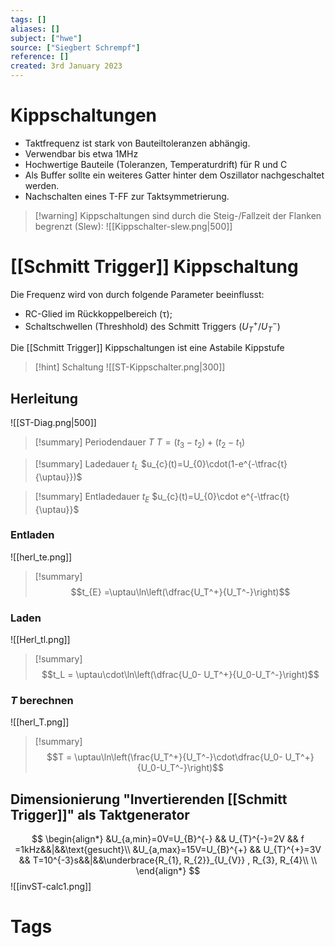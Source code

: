 ```yaml
---
tags: []
aliases: []
subject: ["hwe"]
source: ["Siegbert Schrempf"]
reference: []
created: 3rd January 2023
---
```


# Kippschaltungen
- Taktfrequenz ist stark von Bauteiltoleranzen abhängig.
- Verwendbar bis etwa 1MHz
- Hochwertige Bauteile (Toleranzen, Temperaturdrift) für R und C
- Als Buffer sollte ein weiteres Gatter hinter dem Oszillator nachgeschaltet werden.
- Nachschalten eines T-FF zur Taktsymmetrierung.

> [!warning] Kippschaltungen sind durch die Steig-/Fallzeit der Flanken begrenzt (Slew):
> ![[Kippschalter-slew.png|500]]

# [[Schmitt Trigger]] Kippschaltung
Die Frequenz wird von durch folgende Parameter beeinflusst:
- RC-Glied im Rückkoppelbereich ($\uptau$);
- Schaltschwellen (Threshhold) des Schmitt Triggers ($U_{T}^{+} / U_{T}^{-}$)

Die [[Schmitt Trigger]] Kippschaltungen ist eine Astabile Kippstufe

> [!hint] Schaltung
> ![[ST-Kippschalter.png|300]]

## Herleitung
![[ST-Diag.png|500]]
> [!summary] Periodendauer $T$
> $T=(t_{3}-t_{2})+(t_{2}-t_{1})$
 

> [!summary] Ladedauer $t_L$
> $u_{c}(t)=U_{0}\cdot(1-e^{-\tfrac{t}{\uptau}})$


> [!summary] Entladedauer $t_E$
> $u_{c}(t)=U_{0}\cdot e^{-\tfrac{t}{\uptau}}$

### Entladen

![[herl_te.png]]

 > [!summary] $$t_{E} =\uptau\ln\left(\dfrac{U_T^+}{U_T^-}\right)$$


### Laden
![[Herl_tl.png]]

 > [!summary] $$t_L = \uptau\cdot\ln\left(\dfrac{U_0- U_T^+}{U_0-U_T^-}\right)$$

### $T$ berechnen

![[herl_T.png]]
 > [!summary] $$T = \uptau\ln\left(\frac{U_T^+}{U_T^-}\cdot\dfrac{U_0- U_T^+}{U_0-U_T^-}\right)$$

## Dimensionierung "Invertierenden [[Schmitt Trigger]]" als Taktgenerator
$$
\begin{align*}
&U_{a,min}=0V=U_{B}^{-} && U_{T}^{-}=2V && f =1kHz&&|&&\text{gesucht}\\
&U_{a,max}=15V=U_{B}^{+} && U_{T}^{+}=3V && T=10^{-3}s&&|&&\underbrace{R_{1}, R_{2}}_{U_{V}} , R_{3}, R_{4}\\
\\
\end{align*}
$$
![[invST-calc1.png]]
# Tags